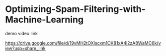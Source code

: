 # Optimizing-Spam-Filtering-with-Machine-Learning

demo video link

https://drive.google.com/file/d/19vMH2tOXIscxm1OK81xA4i2zA8WaMC6k/view?usp=share_link
